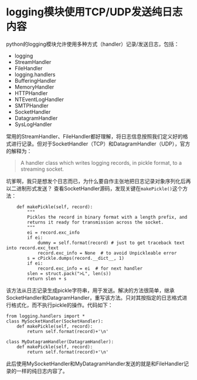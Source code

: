 # logging模块使用TCP/UDP发送纯日志内容
python的logging模块允许使用多种方式（handler）记录/发送日志，包括：

 - logging
  - StreamHandler
  - FileHandler
 - logging.handlers
  - BufferingHandler
  - MemoryHandler
  - HTTPHandler
  - NTEventLogHandler
  - SMTPHandler
  - SocketHandler
  - DatagramHandler
  - SysLogHandler
 
常用的StreamHandler、FileHandler都好理解，将日志信息按照我们定义好的格式进行记录。但对于SocketHandler（TCP）和DatagramHandler（UDP），官方的解释为：
> A handler class which writes logging records, in pickle format, to a streaming socket.

坑爹啊，我只是想发个日志而已，为什么要自作主张地把日志记录对象序列化后再以二进制形式发送？
查看SocketHandler源码，发现关键在`makePickle()`这个方法：
```
    def makePickle(self, record):
        """
        Pickles the record in binary format with a length prefix, and
        returns it ready for transmission across the socket.
        """
        ei = record.exc_info
        if ei:
            dummy = self.format(record) # just to get traceback text into record.exc_text
            record.exc_info = None  # to avoid Unpickleable error
        s = cPickle.dumps(record.__dict__, 1)
        if ei:
            record.exc_info = ei  # for next handler
        slen = struct.pack(">L", len(s))
        return slen + s
```
该方法从日志记录生成pickle字符串，用于发送。解决的方法很简单，继承SocketHandler和DatagramHandler，重写该方法。只对其按指定的日志格式进行格式化，而不执行pickle的操作。代码如下：
```
from logging.handlers import *
class MySocketHandler(SocketHandler):
    def makePickle(self, record):
        return self.format(record)+'\n'

class MyDatagramHandler(DatagramHandler):
    def makePickle(self, record):
        return self.format(record)+'\n'
```
此后使用MySocketHandler和MyDatagramHandler发送的就是和FileHandler记录的一样的纯日志内容了。

